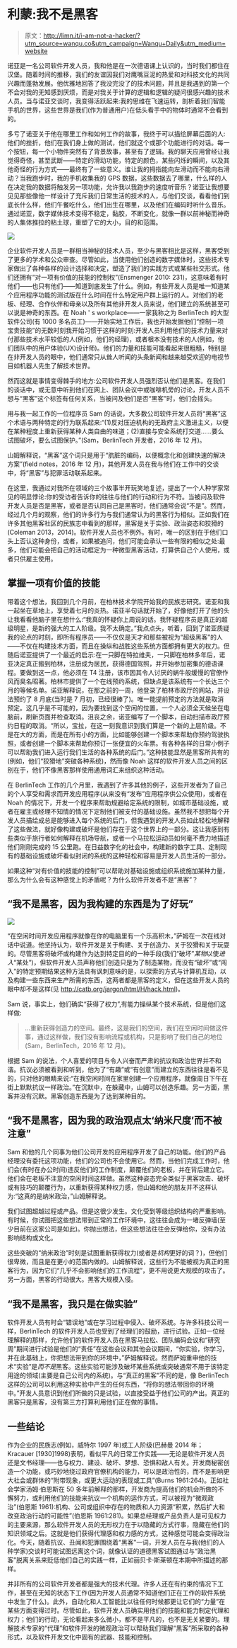 # 利蒙:我不是黑客

> 原文：<http://limn.it/i-am-not-a-hacker/?utm_source=wanqu.co&utm_campaign=Wanqu+Daily&utm_medium=website>



诺亚是一名公司软件开发人员，我和他是在一次德语课上认识的，当时我们都住在汉堡。随着时间的推移，我们的友谊因我们对鹰嘴豆泥的热爱和对科技文化的共同兴趣而蓬勃发展。他优雅地回答了我没完没了的技术问题，并且是我遇到的第一个不会对我的无知感到厌烦，而是对我关于计算的逻辑和逻辑的疑问很感兴趣的技术人员。当与诺亚交谈时，我变得活跃起来:我的思维在飞速运转，剖析着我们智能手机的世界，这些世界是我们(作为普通用户)在低头看手中的物体时通常不会看到的。

多亏了诺亚关于他在哪里工作和如何工作的故事，我终于可以描绘屏幕后面的人:他们的挫折，他们在我们身上做的测试，他们就这个或那个功能进行的对话。每一个按钮，每一个小物件突然有了背景故事，甚至有了逻辑。我的聊天应用曾经让我觉得奇怪，甚至武断——特定的滑动功能，特定的颜色，某些闪烁的瞬间，以及其他奇怪的行为方式——最终有了一些意义。谁让我的拇指能向左滑动而不能向右滑动？当我跑步时，我的手机收集我的 GPS 数据，这些数据去了哪里，什么样的人在决定我的数据将触发另一项功能，允许我以我跑步的速度听音乐？诺亚让我想要见见那些像他一样设计了充斥我们日常生活的技术的人，与他们交谈，看看他们到底长什么样，他们午餐吃什么，他们出生在哪里，以及他们在编码时听什么音乐。通过诺亚，数字媒体技术变得不稳定，黏胶，不断变化，就像一群以前神秘而神奇的人集体推拉的粘土球，重塑了它的大小，目的和范围。

[![](img/e38db48abb172e7cb58445d100b9f32d.png)](http://limn.it/?article=wp-content/uploads/2017/03/v.08-n.12-p.577-bumper-sticker-for-hackers.png)

企业软件开发人员是一群相当神秘的技术人员，至少与黑客相比是这样，黑客受到了更多的学术和公众审查。尽管如此，当使用他们创造的数字媒体时，这些技术专家做出了各种各样的设计选择和决定，塑造了我们的实践方式或某些社交形式。他们还拥有“对一项有价值的技能的控制权”(Ensmenger 2010: 231)，这意味着有时他们——也只有他们——知道到底发生了什么。例如，有些开发人员是唯一知道某个应用程序功能的测试版在什么时间在什么特定用户群上运行的人。对他们的老板、经理、合作伙伴和母亲以及所有其他非开发人员来说，他们建立的系统甚至可以说是神奇的东西。在 Noah ' s workplace——一家我称之为 BerlinTech 的大型软件公司(有 1000 多名员工)——开始实地工作后，我也开始发掘他们“控制一项宝贵技能”的无数时刻我开始习惯于这样的时刻:开发人员利用他们的技术力量来对付那些技术水平较低的人(例如，他们的经理)，或者根本没有技术的人(例如，他们团队中的用户体验(UX)设计师)。他们的力量和技能可能看起来很粗糙，特别是在非开发人员的眼中，他们通常只从耸人听闻的头条新闻和越来越受欢迎的电视节目如机器人先生了解技术世界。

然而这就是事情变得棘手的地方:公司软件开发人员强烈否认他们是黑客。在我们的谈话中，或无意中听到他们在网上、团队会议中或咖啡机旁的讨论，开发人员不想与“黑客”这个标签有任何关系，当被问及他们是否“黑客”时，他们会摇头。

用与我一起工作的一位程序员 Sam 的话说，大多数公司软件开发人员将“黑客”这个术语与两种特定的行为联系起来:“(1)反对压迫机构的无政府主义激进主义，以便在某种程度上重新获得某种人类自由的味道；(2)直接与安全系统打交道……要么试图破坏，要么试图保护。”(Sam，BerlinTech 开发者，2016 年 12 月)。

山姆解释说，“黑客”这个词只是用于“肮脏的编码，以便概念化和创建快速的解决方案”(field notes，2016 年 12 月)，其他开发人员在我与他们在工作中的交谈中，将“黑客”与犯罪活动联系起来。

在这里，我通过对我所在领域的三个故事半开玩笑地复述，提出了一个人种学家常见的明显悖论:你的受访者告诉你的往往与他们的行动和行为不符。当被问及软件开发人员是否是黑客，或者是否认同自己是黑客时，他们通常会说“不是”。然而，经过几个月的观察，他们的许多行为与我们通常认为的黑客行为相似。正如我们在许多其他黑客社区的民族志中看到的那样，黑客是关于实验、政治姿态和狡猾的(Coleman 2013，2014)。软件开发人员也不例外。有时，唯一的区别在于他们口头上否认这种身份，或者，如果被追问，他们可能会承认一些有限的相似之处:最多，他们可能会把自己的活动框定为一种微型黑客活动，打算供自己个人使用，或者只供雇主使用。

## 掌握一项有价值的技能

带着这个想法，我回到几个月前，在柏林技术学院开始我的民族志研究。诺亚和我一起坐在草地上，享受着七月的炎热。诺亚半句话就开始了，好像他打开了他的头让我看看他脑子里在想什么:“我真的怀疑你上周说的话。我怀疑程序员是真正的超级明星，是新的强大的工人阶级。我不太确定。”我点点头，听着，回到了诺亚质疑我的论点的时刻，即所有程序员——不仅仅是天才和那些被视为“超级黑客”的人——不仅在构建技术方面，而且在操纵和战胜这些系统方面都拥有更大的权力。但随后诺亚提供了一个最近的启示:在一只脚在特拉维夫，一只脚在柏林多年后，诺亚决定真正搬到柏林，注册成为居民，获得德国驾照，并开始参加密集的德语课程。要做到这一点，他必须在 T4 注册，该市因其令人讨厌的蜗牛般缓慢的官僚作风而臭名昭著。柏林市提供了一个在线预约系统，但缺点是该系统有一个长达三个月的等候名单。诺亚解释说，在那之前的一周，他登录了柏林市政厅的网站，并设法预约了 8 月底(当时是 7 月初，已经很棒了)。唯一能提前预定的方法就是取消预定。这几乎是不可能的，因为要找到这个空闲的位置，一个人必须全天候坐在电脑前，刷新页面并检查取消。沮丧之余，诺亚编写了一个脚本，自动扫描市政厅预约日程的取消。“所以，宝拉，在这一刻我意识到我们算是一个新的上层阶级。不是在大的方面，而是在所有小的方面，比如能够创建一个脚本来帮助你预约驾驶执照，或者创建一个脚本来帮助你预订一张便宜的火车票。有各种各样的日常小例子可以帮助我们进入运行我们生活的各种系统的后门。”这种技能显然是黑客所共有的(例如，他们“狡猾地”突破各种系统)，然而像 Noah 这样的软件开发人员之间的区别在于，他们不像黑客那样使用通用词汇来组织这种活动。

在 BerlinTech 工作的几个月里，我遇到了许多其他的例子，这些开发者为了自己的个人享受和需求而开发应用程序(从来没有“发布”应用程序供公众使用)，或者在 Noah 的情况下，开发一个程序来帮助规避给定系统的限制，如城市基础设施，或者在雇主或经理不知情的情况下定制他们被支付的基础设施。虽然我不想把每个开发人员描绘成总是能够进入每个系统的后门，但我遇到的开发人员如此轻松地解释了这些做法，就好像构建或破坏是他们存在于这个世界上的一部分。这让我感到有些类似于旅行者如何解释在机场导航，或者一个马拉松运动员如何毫不费力地描述他们刚刚完成的 15 公里跑。在日益数字化的社会中，构建新的数字工具、定制现有的基础设施或破坏看似封闭的系统的这种轻松和容易是开发人员生活的一部分。

如果这种“对有价值的技能的控制”可以帮助对基础设施或组织系统施加某种力量，那么为什么会有这种感觉上的矛盾呢？为什么软件开发者不是“黑客”？

## “我不是黑客，因为我构建的东西是为了好玩”

[![](img/1178b61168fd1c032ee55a4a84f527ee.png)](http://limn.it/wp-content/uploads/2017/03/Funwithcomp.png)

“在空闲时间开发应用程序就像在你的电脑里有一个乐高积木，”萨姆在一次在线对话中说道。他坚持认为，软件开发是关于构建、关于创造力、关于狡猾和关于玩耍的。尽管黑客将破坏或构建作为达到特定目的的一种手段(我们“破坏”*某物*以使*进入*“某处”)，但软件开发人员声称他们创造只是为了制造某物，而没有“破坏”或“闯入”的特定预期结果这种方法具有讽刺意味的是，以探索的方式与计算机互动，以及构建一些东西来生产所需的东西，这两者都是黑客的定义，但在这些开发人员的眼中却不是这样(见 http://catb.org/jargon/html/H/hack.html)。

Sam 说，事实上，他们确实“获得了权力”,有能力操纵某个技术系统，但是他们这样做:

> …重新获得创造力的空间。最终，这是我们的空间，我们在空闲时间做这件事，通过这样做，我们没有影响流程或机构，只是影响了我们自己的地位(Sam，BerlinTech，2016 年 12 月)。

根据 Sam 的说法，个人喜爱的项目与令人兴奋而严肃的抗议和政治世界并不和谐。抗议必须被看到和听到，他为了“有趣”或“有创意”而建立的东西往往是看不见的，只对他的眼睛来说:“在我空闲时间在家里创建一个应用程序，就像周日下午在街上默默抗议一样政治。”在沉默中，在躲藏中，山姆可以创造乐趣。另一方面，黑客并没有沉默。黑客创造东西是为了达到某种目的。

## “我不是黑客，因为我的政治观点太‘纳米尺度’而不被注意”

Sam 和他的几个同事为他们公司开发的应用程序开发了自己的功能。他们的产品经理没有委托这项功能，他们的公司也不会使用它。然而，当他们完成工作时，他们会(有时在办公时间)违反他们的工作制度，颠覆他们的老板，并在背后建立它。他们会在老板不注意的空闲时间这样做。虽然这种姿态完全类似于黑客攻击、破坏或有技巧的颠覆行为，以重新获得某种权力感，但山姆和他的朋友并不这样认为:“这真的是纳米政治，”山姆解释说。

我们试图超越过程或产品。但是这很少发生。文化受到等级组织结构的严重影响。有时候，你试图把这些想法带到正常的工作环境中，这往往会成为一堵反弹墙(至少目前在这家公司是如此)。你抛出想法，但这些想法往往会反弹给你，没有办法影响结构或文化。

这些突破的“纳米政治”时刻是试图重新获得权力(或者是*机构*更好的词？)，但他们很卑微，而且是在更小的范围内做的。山姆解释说，这些行为不能被视为真正的黑客行为，因为它们“几乎不会影响他们的工作流程”，更不用说更大规模的攻击了。另一方面，黑客的行动很大。黑客大规模入侵。

## “我不是黑客，我只是在做实验”

软件开发人员有时会“错误地”或在学习过程中侵入、破坏系统。与许多科技公司一样，BerlinTech 的软件开发人员也受到了经理们的鼓励，进行试验。正如一位经理解释的那样，允许他们的软件开发人员在黑客马拉松、团队编码会议和“研究周”期间进行试验是他们的“责任”在这些会议和其他会议期间，“你实验，你学习，并在此基础上，你把想法带到你的环境中，”萨姆解释说。然而萨姆重申他的技术“实验”是*而不是*黑客。这些实验可能涉及破坏某些系统或突破通常不用于该特定用途的领域(主要是自己公司内的系统)。与“真正的黑客”不同的是，像 BerlinTech 这样的公司可以利用这种实验中产生的任何东西，“将你的想法带回你的环境中。”开发人员意识到他们所做的只是试验，以直接受益于他们公司的产出。真正的黑客只是黑客，没有第三方打算利用他们正在做的事情。

## 一些结论

作为企业的民族志(例如，威特尔 1997 年)或工人阶级(巴赫曼 2014 年；Kracauer [1930]1998)表明，看似平凡的日常工作实践——无论是软件开发人员还是文书经理——也与权力、建设、破坏、梦想、恐惧和敌人有关。开发商秘密创造一个功能，或巧妙地绕过政府官僚机构的能力，可以是政治性的，而不是影响更大社会或群体的“附带现象，或更大运动的表现或工具”(Burns 1961:264)。正如社会学家汤姆·伯恩斯在 50 多年前解释的那样，开发商为提高他们的机会所做的不懈努力，或利用他们的技能来抗议一个机构的运作方式，可以被视为“微观政治”(伯恩斯 1961):机构、公司或组织中存在的物质和人力资源“积累，然后扩大和改变政治行动的可能性”(伯恩斯 1961:281)。如果总经理或产品负责人是可见权力的主要来源，那么软件开发人员的无形权力在于以隐藏的方式行事，隐藏在他们的知识领域之后。这就是他们获得代理感和权力感的方式，这种感觉可能会变得政治化。今天，随着抗议、丑闻和犯罪围绕着“黑客”一词，开发人员在与我(他们的人种学家)交谈时可能试图远离这个词，就像认证的道德黑客试图通过与“政治黑客”脱离关系来贬低他们自己的实践一样，正如丽贝卡·斯莱顿在本期中所描述的那样。

并非所有的公司软件开发者都是强大的技术代理。许多人还在有约束的情况下工作，甚至在无知的状态下工作(因为开发人员通常不知道他们正在工作的软件系统中发生了什么)。此外，自动化和人工智能比以往任何时候都更让它们的“力量”在某些方面变得过时。尽管如此，软件开发人员确实用他们的技能和能力制定代理和权力；他们的行动，无论看起来多么微小，都不是平凡的，也不是无关紧要的。理解技术专家的“代理”和软件开发的微观政治可以帮助我们理解“黑客”所采取的各种形式，以及软件开发文化中固有的武器、技能和控制。


